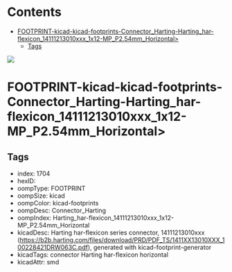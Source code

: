 



Contents
========

* [FOOTPRINT-kicad-kicad-footprints-Connector_Harting-Harting_har-flexicon_14111213010xxx_1x12-MP_P2.54mm_Horizontal>](#footprint-kicad-kicad-footprints-connector_harting-harting_har-flexicon_14111213010xxx_1x12-mp_p254mm_horizontal)
	* [Tags](#tags)
  
![][im]
# FOOTPRINT-kicad-kicad-footprints-Connector_Harting-Harting_har-flexicon_14111213010xxx_1x12-MP_P2.54mm_Horizontal>

## Tags

- index: 1704
- hexID: 
- oompType: FOOTPRINT
- oompSize: kicad
- oompColor: kicad-footprints
- oompDesc: Connector_Harting
- oompIndex: Harting_har-flexicon_14111213010xxx_1x12-MP_P2.54mm_Horizontal
- kicadDesc: Harting har-flexicon series connector, 14111213010xxx (https://b2b.harting.com/files/download/PRD/PDF_TS/1411XX13010XXX_100228421DRW063C.pdf), generated with kicad-footprint-generator
- kicadTags: connector Harting har-flexicon horizontal
- kicadAttr: smd



[im]: image.png
